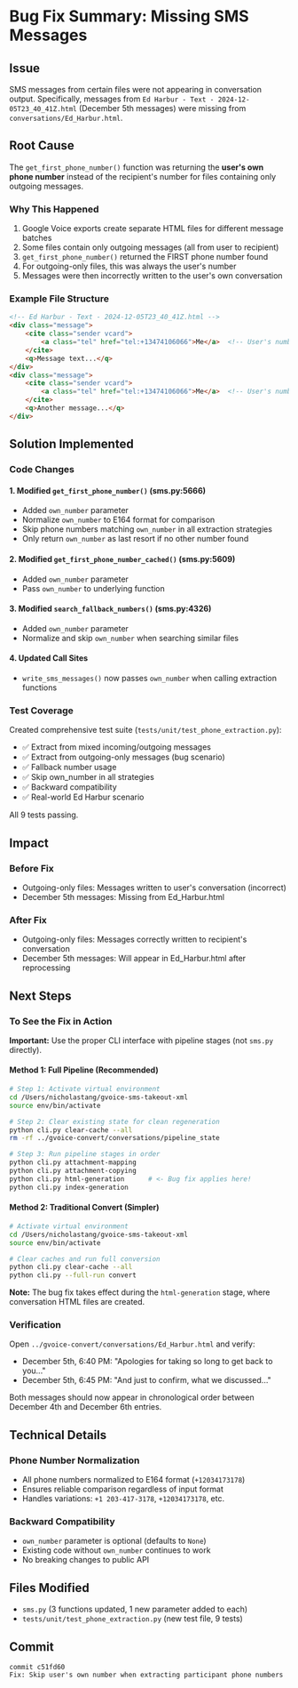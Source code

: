 # Bug Fix Summary: Missing SMS Messages

## Issue
SMS messages from certain files were not appearing in conversation output. Specifically, messages from `Ed Harbur - Text - 2024-12-05T23_40_41Z.html` (December 5th messages) were missing from `conversations/Ed_Harbur.html`.

## Root Cause
The `get_first_phone_number()` function was returning the **user's own phone number** instead of the recipient's number for files containing only outgoing messages.

### Why This Happened
1. Google Voice exports create separate HTML files for different message batches
2. Some files contain only outgoing messages (all from user to recipient)
3. `get_first_phone_number()` returned the FIRST phone number found
4. For outgoing-only files, this was always the user's number
5. Messages were then incorrectly written to the user's own conversation

### Example File Structure
```html
<!-- Ed Harbur - Text - 2024-12-05T23_40_41Z.html -->
<div class="message">
    <cite class="sender vcard">
        <a class="tel" href="tel:+13474106066">Me</a>  <!-- User's number -->
    </cite>
    <q>Message text...</q>
</div>
<div class="message">
    <cite class="sender vcard">
        <a class="tel" href="tel:+13474106066">Me</a>  <!-- User's number -->
    </cite>
    <q>Another message...</q>
</div>
```

## Solution Implemented

### Code Changes

#### 1. Modified `get_first_phone_number()` (sms.py:5666)
- Added `own_number` parameter
- Normalize `own_number` to E164 format for comparison
- Skip phone numbers matching `own_number` in all extraction strategies
- Only return `own_number` as last resort if no other number found

#### 2. Modified `get_first_phone_number_cached()` (sms.py:5609)
- Added `own_number` parameter
- Pass `own_number` to underlying function

#### 3. Modified `search_fallback_numbers()` (sms.py:4326)
- Added `own_number` parameter
- Normalize and skip `own_number` when searching similar files

#### 4. Updated Call Sites
- `write_sms_messages()` now passes `own_number` when calling extraction functions

### Test Coverage
Created comprehensive test suite (`tests/unit/test_phone_extraction.py`):
- ✅ Extract from mixed incoming/outgoing messages
- ✅ Extract from outgoing-only messages (bug scenario)
- ✅ Fallback number usage
- ✅ Skip own_number in all strategies
- ✅ Backward compatibility
- ✅ Real-world Ed Harbur scenario

All 9 tests passing.

## Impact

### Before Fix
- Outgoing-only files: Messages written to user's conversation (incorrect)
- December 5th messages: Missing from Ed_Harbur.html

### After Fix
- Outgoing-only files: Messages correctly written to recipient's conversation
- December 5th messages: Will appear in Ed_Harbur.html after reprocessing

## Next Steps

### To See the Fix in Action

**Important:** Use the proper CLI interface with pipeline stages (not `sms.py` directly).

#### Method 1: Full Pipeline (Recommended)
```bash
# Step 1: Activate virtual environment
cd /Users/nicholastang/gvoice-sms-takeout-xml
source env/bin/activate

# Step 2: Clear existing state for clean regeneration
python cli.py clear-cache --all
rm -rf ../gvoice-convert/conversations/pipeline_state

# Step 3: Run pipeline stages in order
python cli.py attachment-mapping
python cli.py attachment-copying
python cli.py html-generation      # <- Bug fix applies here!
python cli.py index-generation
```

#### Method 2: Traditional Convert (Simpler)
```bash
# Activate virtual environment
cd /Users/nicholastang/gvoice-sms-takeout-xml
source env/bin/activate

# Clear caches and run full conversion
python cli.py clear-cache --all
python cli.py --full-run convert
```

**Note:** The bug fix takes effect during the `html-generation` stage, where conversation HTML files are created.

### Verification
Open `../gvoice-convert/conversations/Ed_Harbur.html` and verify:
- December 5th, 6:40 PM: "Apologies for taking so long to get back to you..."
- December 5th, 6:45 PM: "And just to confirm, what we discussed..."

Both messages should now appear in chronological order between December 4th and December 6th entries.

## Technical Details

### Phone Number Normalization
- All phone numbers normalized to E164 format (`+12034173178`)
- Ensures reliable comparison regardless of input format
- Handles variations: `+1 203-417-3178`, `+12034173178`, etc.

### Backward Compatibility
- `own_number` parameter is optional (defaults to `None`)
- Existing code without `own_number` continues to work
- No breaking changes to public API

## Files Modified
- `sms.py` (3 functions updated, 1 new parameter added to each)
- `tests/unit/test_phone_extraction.py` (new test file, 9 tests)

## Commit
```
commit c51fd60
Fix: Skip user's own number when extracting participant phone numbers
```

